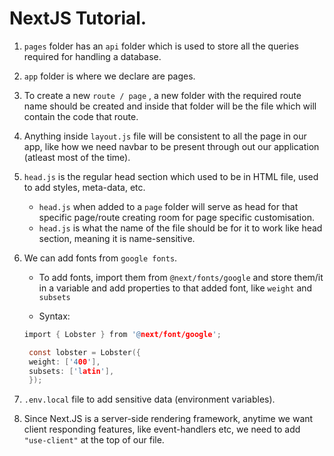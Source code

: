 # NextJS Tutorial.

1. `pages` folder has an `api` folder which is used to store all the queries required for handling a database.

2. `app` folder is where we declare are pages.

3. To create a new `route / page` , a new folder with the required route name should be created and inside that folder will be the file which will contain the code that route.

4. Anything inside `layout.js` file will be consistent to all the page in our app, like how we need navbar to be present through out our application (atleast most of the time).

5. `head.js` is the regular head section which used to be in HTML file, used to add styles, meta-data, etc.

   - `head.js` when added to a `page` folder will serve as head for that specific page/route creating room for page specific customisation.
   - `head.js` is what the name of the file should be for it to work like head section, meaning it is name-sensitive.

6. We can add fonts from `google fonts`.

   - To add fonts, import them from `@next/fonts/google` and store them/it in a variable and add properties to that added font, like `weight` and `subsets`

   - Syntax:

   ```h
   import { Lobster } from '@next/font/google';

    const lobster = Lobster({
    weight: ['400'],
    subsets: ['latin'],
    });
   ```

7. `.env.local` file to add sensitive data (environment variables).

8. Since Next.JS is a server-side rendering framework,
   anytime we want client responding features, like event-handlers etc, we need to add `"use-client"` at the top of our file.
